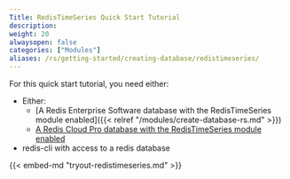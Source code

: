 ```yaml
---
Title: RedisTimeSeries Quick Start Tutorial
description:
weight: 20
alwaysopen: false
categories: ["Modules"]
aliases: /rs/getting-started/creating-database/redistimeseries/
---
```

For this quick start tutorial, you need either:

- Either:
    - [A Redis Enterprise Software database with the RedisTimeSeries module enabled]({{< relref "/modules/create-database-rs.md" >}})
    - [A Redis Cloud Pro database with the RedisTimeSeries module enabled](https://redislabs.com/redis-enterprise-cloud/)
- redis-cli with access to a redis database

{{< embed-md "tryout-redistimeseries.md" >}}
